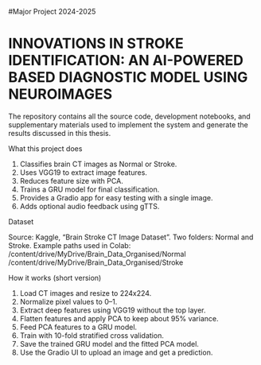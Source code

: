 #Major Project 2024-2025
# INNOVATIONS IN STROKE IDENTIFICATION: AN AI-POWERED BASED DIAGNOSTIC MODEL USING NEUROIMAGES

The repository contains all the source code, development notebooks, and supplementary materials used to implement the system and generate the results discussed in this thesis.  

What this project does

1. Classifies brain CT images as Normal or Stroke.
2. Uses VGG19 to extract image features.
3. Reduces feature size with PCA.
4. Trains a GRU model for final classification.
5. Provides a Gradio app for easy testing with a single image.
6. Adds optional audio feedback using gTTS.

Dataset 

Source: Kaggle, “Brain Stroke CT Image Dataset”.
Two folders: Normal and Stroke.
Example paths used in Colab:
/content/drive/MyDrive/Brain_Data_Organised/Normal
/content/drive/MyDrive/Brain_Data_Organised/Stroke 

How it works (short version)

1. Load CT images and resize to 224x224.
2. Normalize pixel values to 0–1.
3. Extract deep features using VGG19 without the top layer.
4. Flatten features and apply PCA to keep about 95% variance.
5. Feed PCA features to a GRU model.
6. Train with 10-fold stratified cross validation.
7. Save the trained GRU model and the fitted PCA model.
8. Use the Gradio UI to upload an image and get a prediction.
